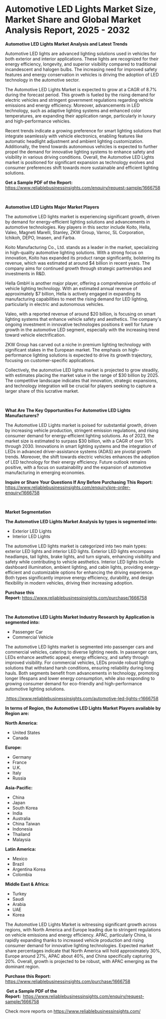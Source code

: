 <p><h1>Automotive LED Lights Market Size, Market Share and Global Market Analysis Report, 2025 - 2032</h1></p><p><strong>Automotive LED Lights Market Analysis and Latest Trends</strong></p>
<p><p>Automotive LED lights are advanced lighting solutions used in vehicles for both exterior and interior applications. These lights are recognized for their energy efficiency, longevity, and superior visibility compared to traditional incandescent and halogen bulbs. The increasing need for improved safety features and energy conservation in vehicles is driving the adoption of LED technology in the automotive sector.</p><p>The Automotive LED Lights Market is expected to grow at a CAGR of 8.7% during the forecast period. This growth is fueled by the rising demand for electric vehicles and stringent government regulations regarding vehicle emissions and energy efficiency. Moreover, advancements in LED technology, such as adaptive lighting systems and enhanced color temperatures, are expanding their application range, particularly in luxury and high-performance vehicles.</p><p>Recent trends indicate a growing preference for smart lighting solutions that integrate seamlessly with vehicle electronics, enabling features like automatic headlight adjustment and ambient lighting customization. Additionally, the trend towards autonomous vehicles is expected to further propel the demand for innovative lighting systems to enhance safety and visibility in various driving conditions. Overall, the Automotive LED Lights market is positioned for significant expansion as technology evolves and consumer preferences shift towards more sustainable and efficient lighting solutions.</p></p>
<p><strong>Get a Sample PDF of the Report:&nbsp;</strong> <a href="https://www.reliablebusinessinsights.com/enquiry/request-sample/1666758?utm_campaign=3039&utm_medium=2&utm_source=Github&utm_content=ia&utm_term=06032025&utm_id=automotive-led-lights">https://www.reliablebusinessinsights.com/enquiry/request-sample/1666758</a></p>
<p>&nbsp;</p>
<p><strong>Automotive LED Lights Major Market Players</strong></p>
<p><p>The automotive LED lights market is experiencing significant growth, driven by demand for energy-efficient lighting solutions and advancements in automotive technologies. Key players in this sector include Koito, Hella, Valeo, Magneti Marelli, Stanley, ZKW Group, Varroc, SL Corporation, Ichikoh, DEPO, Imasen, and Farba.</p><p>Koito Manufacturing Co., Ltd. stands as a leader in the market, specializing in high-quality automotive lighting solutions. With a strong focus on innovation, Koito has expanded its product range significantly, bolstering its revenue, which was estimated at around $4 billion in recent years. The company aims for continued growth through strategic partnerships and investments in R&D.</p><p>Hella GmbH is another major player, offering a comprehensive portfolio of vehicle lighting technology. With an estimated annual revenue of approximately $7 billion, Hella is actively engaged in expanding its manufacturing capabilities to meet the rising demand for LED lighting, particularly in electric and autonomous vehicles.</p><p>Valeo, with a reported revenue of around $20 billion, is focusing on smart lighting systems that enhance vehicle safety and aesthetics. The company's ongoing investment in innovative technologies positions it well for future growth in the automotive LED segment, especially with the increasing trend toward vehicle electrification.</p><p>ZKW Group has carved out a niche in premium lighting technology with significant stakes in the European market. The emphasis on high-performance lighting solutions is expected to drive its growth trajectory, focusing on customer-specific applications.</p><p>Collectively, the automotive LED lights market is projected to grow steadily, with estimates placing the market value in the range of $30 billion by 2025. The competitive landscape indicates that innovation, strategic expansions, and technology integration will be crucial for players seeking to capture a larger share of this lucrative market.</p></p>
<p>&nbsp;</p>
<p><strong>What Are The Key Opportunities For Automotive LED Lights Manufacturers?</strong></p>
<p><p>The Automotive LED Lights market is poised for substantial growth, driven by increasing vehicle production, stringent emission regulations, and rising consumer demand for energy-efficient lighting solutions. As of 2023, the market size is estimated to surpass $30 billion, with a CAGR of over 10% through 2030. Innovations in smart lighting systems and the integration of LEDs in advanced driver-assistance systems (ADAS) are pivotal growth trends. Moreover, the shift towards electric vehicles enhances the adoption of LED technology for their energy efficiency. Future outlook remains positive, with a focus on sustainability and the expansion of automotive manufacturing in emerging economies.</p></p>
<p><strong>Inquire or Share Your Questions If Any Before Purchasing This Report:</strong> <a href="https://www.reliablebusinessinsights.com/enquiry/pre-order-enquiry/1666758?utm_campaign=3039&utm_medium=2&utm_source=Github&utm_content=ia&utm_term=06032025&utm_id=automotive-led-lights">https://www.reliablebusinessinsights.com/enquiry/pre-order-enquiry/1666758</a></p>
<p>&nbsp;</p>
<p><strong>Market Segmentation</strong></p>
<p><strong>The Automotive LED Lights Market Analysis by types is segmented into:</strong></p>
<p><ul><li>Exterior LED Lights</li><li>Interior LED Lights</li></ul></p>
<p><p>The automotive LED lights market is categorized into two main types: exterior LED lights and interior LED lights. Exterior LED lights encompass headlamps, tail lights, brake lights, and turn signals, enhancing visibility and safety while contributing to vehicle aesthetics. Interior LED lights include dashboard illumination, ambient lighting, and cabin lights, providing energy-efficient and customizable options for enhancing the driving experience. Both types significantly improve energy efficiency, durability, and design flexibility in modern vehicles, driving their increasing adoption.</p></p>
<p><strong>Purchase this Report:&nbsp;</strong><a href="https://www.reliablebusinessinsights.com/purchase/1666758?utm_campaign=3039&utm_medium=2&utm_source=Github&utm_content=ia&utm_term=06032025&utm_id=automotive-led-lights">https://www.reliablebusinessinsights.com/purchase/1666758</a></p>
<p>&nbsp;</p>
<p><strong>The Automotive LED Lights Market Industry Research by Application is segmented into:</strong></p>
<p><ul><li>Passenger Car</li><li>Commercial Vehicle</li></ul></p>
<p><p>The automotive LED lights market is segmented into passenger cars and commercial vehicles, catering to diverse lighting needs. In passenger cars, LEDs enhance aesthetic appeal, energy efficiency, and safety through improved visibility. For commercial vehicles, LEDs provide robust lighting solutions that withstand harsh conditions, ensuring reliability during long hauls. Both segments benefit from advancements in technology, promoting longer lifespans and lower energy consumption, while also responding to growing consumer demand for eco-friendly and high-performance automotive lighting solutions.</p></p>
<p><a href="https://www.reliablebusinessinsights.com/automotive-led-lights-r1666758?utm_campaign=3039&utm_medium=2&utm_source=Github&utm_content=ia&utm_term=06032025&utm_id=automotive-led-lights">&nbsp;https://www.reliablebusinessinsights.com/automotive-led-lights-r1666758</a></p>
<p><strong>In terms of Region, the Automotive LED Lights Market Players available by Region are:</strong></p>
<p>
    <p> <strong> North America: </strong>
        <ul>
            <li>United States</li>
            <li>Canada</li>
        </ul>
        </p> 
    <p> <strong> Europe: </strong>
        <ul>
            <li>Germany</li>
            <li>France</li>
            <li>U.K.</li>
            <li>Italy</li>
            <li>Russia</li>
        </ul>
        </p> 
    <p> <strong> Asia-Pacific: </strong>
        <ul>
            <li>China</li>
            <li>Japan</li>
            <li>South Korea</li>
            <li>India</li>
            <li>Australia</li>
            <li>China Taiwan</li>
            <li>Indonesia</li>
            <li>Thailand</li>
            <li>Malaysia</li>
        </ul>
        </p> 
    <p> <strong> Latin America: </strong>
        <ul>
            <li>Mexico</li>
            <li>Brazil</li>
            <li>Argentina Korea</li>
            <li>Colombia</li>
        </ul>
        </p> 
    <p> <strong> Middle East & Africa: </strong>
        <ul>
            <li>Turkey</li>
            <li>Saudi</li>
            <li>Arabia</li>
            <li>UAE</li>
            <li>Korea</li>
        </ul>
    </p>
    </p>
<p><p>The Automotive LED Lights Market is witnessing significant growth across regions, with North America and Europe leading due to stringent regulations on vehicle emissions and energy efficiency. APAC, particularly China, is rapidly expanding thanks to increased vehicle production and rising consumer demand for innovative lighting technologies. Expected market share percentages indicate that North America will hold approximately 30%, Europe around 27%, APAC about 40%, and China specifically capturing 20%. Overall, growth is projected to be robust, with APAC emerging as the dominant region.</p></p>
<p><strong>Purchase this Report: </strong><a href="https://www.reliablebusinessinsights.com/purchase/1666758?utm_campaign=3039&utm_medium=2&utm_source=Github&utm_content=ia&utm_term=06032025&utm_id=automotive-led-lights">https://www.reliablebusinessinsights.com/purchase/1666758</a></p>
<p>&nbsp;<strong>Get a Sample PDF of the Report:&nbsp;&nbsp;</strong><a href="https://www.reliablebusinessinsights.com/enquiry/request-sample/1666758?utm_campaign=3039&utm_medium=2&utm_source=Github&utm_content=ia&utm_term=06032025&utm_id=automotive-led-lights">https://www.reliablebusinessinsights.com/enquiry/request-sample/1666758</a></p>
<p><strong></strong></p>
<p>Check more reports on <a href="https://www.reliablebusinessinsights.com/?utm_campaign=3039&utm_medium=2&utm_source=Github&utm_content=ia&utm_term=06032025&utm_id=automotive-led-lights">https://www.reliablebusinessinsights.com/</a></p>